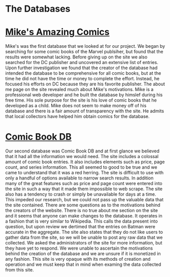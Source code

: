 # The Databases
# [Mike's Amazing Comics](http://www.dcindexes.com/)
Mike's was the first database that we looked at for our project. We began by searching for some comic books of the Marvel publsiher, but found that the results were somewhat lacking. Before giving up on the site we also searched for the DC publisher and uncovered an extensive list of entries. Upon further investigation we found that the creator of the database had intended the database to be comprehensive for all comic books, but at the time he did not have the time or money to complete the effort. Instead, he focused his efforts on DC because they are his favorite publisher. The about me page on the site revealed much about Mike's motivations. Mike is a professional web developer and he built the database by himslef during his free time. His sole purpose for the site is his love of comic books that he developed as a child. Mike does not seem to make money off of his database and there is a fair amount of transparency with the site. He admits that local collectors have helped him obtain comics for the database.
# [Comic Book DB](http://www.comicbookdb.com/)
Our second database was Comic Book DB and at first glance we believed that it had all the information we would need. The site includes a colossal amount of comic book entries. It also includes elements such as price, page count, and series information. This all seemed to good to be true and we came to understand that it was a red herring. The site is difficult to use with only a handful of options available to narrow search results. In addition many of the great features such as price and page count were entered into the site in such a way that it made them impossible to web scrape. The site also has a tendency to crash or simply be unavailable for days at a time. This impeded our research, but we could not pass up the valuable data that the site contained. There are some questions as to the motivations behind the creators of the website. There is no true about me section on the site and it seems that anyone can make changes to the database. It operates in a fashion that is very similar to Wikipedia. This calls the data present into question, but upon review we dertimed that the entries on Batman were accurate in the aggregate. The site also states that they do not like users to gather data from the site, so we will be unable to post any raw data that we collected. We asked the administrators of the site for more information, but they have yet to respond. We were unable to ascertain the motivations behind the creation of the database and we are unsure if it is monetized in any fashion. This site is very opaque with its methods of creation and operation and we must keep that in mind when examing the data collected from this site.
